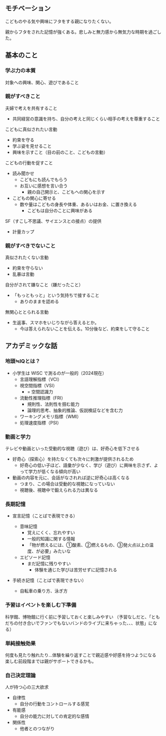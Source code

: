 ## モチベーション

こどものやる気や興味にフタをする親になりたくない。

親からフタをされた記憶が強くある。悲しみと無力感から無気力な時期を過ごした。


## 基本のこと


### 学ぶ力の本質

対象への興味、関心、遊びであること

### 親がすべきこと

夫婦で考えを共有すること
- 共同経営の意識を持ち、自分の考えと同じくらい相手の考えを尊重すること


こどもに真似されたい言動
- 約束を守る
- 学ぶ姿を見せること
- 興味を示すこと（目の前のこと、こどもの言動）

こどもの行動を促すこと
- 読み聞かせ
  - こどもにも読んでもらう
  - お互いに感想を言い合う
    - 親の自己開示と、こどもへの関心を示す
- こどもの関心に寄せる
  - 数や量はこどもの身長や体重、あるいはお金、に置き換える
    - こどもは自分のことに興味がある

SF（すこし不思議、サイエンスとの接点）の提供
- 計量カップ



### 親がすべきでないこと

真似されたくない言動
- 約束を守らない
- 乱暴は言動


自分がされて嫌なこと（嫌だったこと）
- 「もっともっと」という気持ちで接すること
  - ありのままを認める


無関心ととられる言動
- 生返事、スマホをいじりながら答えるとか。
  - 今は答えられないことを伝える。10分後など、約束をして守ること




## アカデミックな話

### 地頭≒IQとは？

- 小学生は WISC で測るのが一般的（2024現在）
  - 言語理解指標（VCI）
  - 視空間指標（VSI）
    - = 空間認識力
  - 流動性推理指標（FRI）
    - 規則性、法則性を掴む能力
    - 論理的思考、抽象的推論、仮説検証などを含む力
  - ワーキングメモリ指標（WMI）
  - 処理速度指標（PSI）


### 動画と学力

テレビや動画といった受動的な視聴（遊び）は、好奇心を低下させる
- 好奇心（探索心）を持たなくても次々に刺激が提供されるため
  - 好奇心の低い子ほど、語彙が少なく、学び（遊び）に興味を示さず、よって学力が低くなる傾向が高い
- 動画の内容を元に、会話がなされれば逆に好奇心は高くなる
  - つまり、この場合は受動的な視聴になっていない
  - 視聴後、視聴中で鍛えられる力は異なる


### 長期記憶

- 宣言記憶（ことばで表現できる）
  - 意味記憶
    - 覚えにくく、忘れやすい
    - 一般的知識に関する情報
    - 「物が燃えるには、①酸素、②燃えるもの、③発火点以上の温度、が必要」みたいな
  - エピソード記憶
    - まだ記憶に残りやすい
      - 体験を通じた学びは苦労せずに記憶される

- 手続き記憶（ことばで表現できない）
  - 自転車の乗り方、泳ぎ方


### 予習はイベントを楽しむ下準備

科学館、博物館に行く前に予習しておくと楽しみやすい
（予習なしだと、「ともだちの付き合いでファンでもないバンドのライブに来ちゃった、、、状態」になる）


### 単純接触効果

何度も見たり触れたり...体験を繰り返すことで親近感や好感を持つようになる
楽しむ前段階までは親がサポートできるかも。


### 自己決定理論

人が持つ心の三大欲求
- 自律性
  - 自分の行動をコントロールする感覚
- 有能感
  - 自分の能力に対しての肯定的な感情
- 関係性
  - 他者とのつながり



